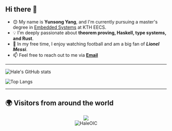 ## Hi there 👋

- 😊 My name is **Yunsong Yang**, and I'm currently pursuing a master's degree in [Embedded Systems](https://www.kth.se/en/studies/master/embedded-systems) at KTH EECS.  
- 💡 I'm deeply passionate about **theorem proving, Haskell, type systems, and Rust**.  
- 🔭 In my free time, I enjoy watching football and am a big fan of ***Lionel Messi***.  
- 📫 Feel free to reach out to me via [**Email**](mailto:shinehale730@gmail.com)

---

![Hale's GitHub stats](https://github-readme-stats.vercel.app/api?username=HaleOIC&show_icons=true&theme=aura)

![Top Langs](https://github-readme-stats.vercel.app/api/top-langs/?username=HaleOIC&layout=compact&theme=aura)

---

## 🌍 Visitors from around the world

<p align="center">
  <img src="https://profile-counter.glitch.me/HaleOIC/count.svg" />
  <br/>
  <img src="https://komarev.com/ghpvc/?username=HaleOIC&label=Profile%20views&color=0e75b6&style=flat" alt="HaleOIC" />
</p>
